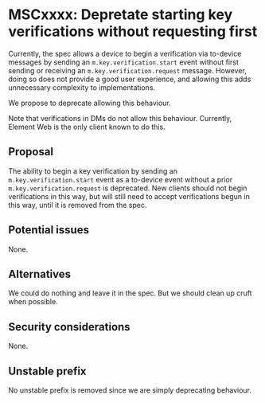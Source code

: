 # MSCxxxx: Depretate starting key verifications without requesting first

Currently, the spec allows a device to begin a verification via to-device
messages by sending an `m.key.verification.start` event without first sending
or receiving an `m.key.verification.request` message.  However, doing so does
not provide a good user experience, and allowing this adds unnecessary
complexity to implementations.

We propose to deprecate allowing this behaviour.

Note that verifications in DMs do not allow this behaviour.  Currently, Element
Web is the only client known to do this.

## Proposal

The ability to begin a key verification by sending an
`m.key.verification.start` event as a to-device event without a prior
`m.key.verification.request` is deprecated.  New clients should not begin
verifications in this way, but will still need to accept verifications begun in
this way, until it is removed from the spec.

## Potential issues

None.

## Alternatives

We could do nothing and leave it in the spec.  But we should clean up cruft when
possible.

## Security considerations

None.

## Unstable prefix

No unstable prefix is removed since we are simply deprecating behaviour.
